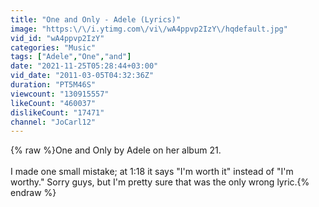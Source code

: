 ```yaml
---
title: "One and Only - Adele (Lyrics)"
image: "https:\/\/i.ytimg.com\/vi\/wA4ppvp2IzY\/hqdefault.jpg"
vid_id: "wA4ppvp2IzY"
categories: "Music"
tags: ["Adele","One","and"]
date: "2021-11-25T05:28:44+03:00"
vid_date: "2011-03-05T04:32:36Z"
duration: "PT5M46S"
viewcount: "130915557"
likeCount: "460037"
dislikeCount: "17471"
channel: "JoCarl12"
---
```

{% raw %}One and Only by Adele on her album 21.<br /><br />I made one small mistake; at 1:18 it says &quot;I'm worth it&quot; instead of &quot;I'm worthy.&quot; Sorry guys, but I'm pretty sure that was the only wrong lyric.{% endraw %}
